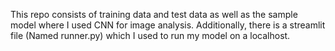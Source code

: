 This repo consists of training data and test data as well as the sample model where I used CNN for image analysis. Additionally, there is a streamlit file (Named runner.py) which I used to run my model on a localhost.

